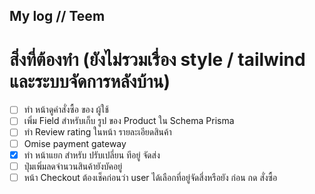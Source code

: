 ## My log // Teem
# สิ่งที่ต้องทำ (ยังไม่รวมเรื่อง style / tailwind และระบบจัดการหลังบ้าน)
 - [ ] ทำ หน้าดูคำสั่งซื้อ ของ ผู้ใช้
 - [ ] เพิ่ม Field สำหรับเก็บ รูป ของ Product ใน Schema Prisma
 - [ ] ทำ Review rating ในหน้า รายละเอียดสินค้า
 - [ ] Omise payment gateway
 - [x] ทำ หน้าแยก สำหรับ ปรับเปลี่ยน ทีอยู่ จัดส่ง
 - [ ] ปุ่มเพิ่มลดจำนวนสินค้ายังบัคอยู่
 - [ ] หน้า Checkout ต้องเช็คก่อนว่า user ได้เลือกที่อยู่จัดสี่งหรือยัง ก่อน กด สั่งซื้อ
